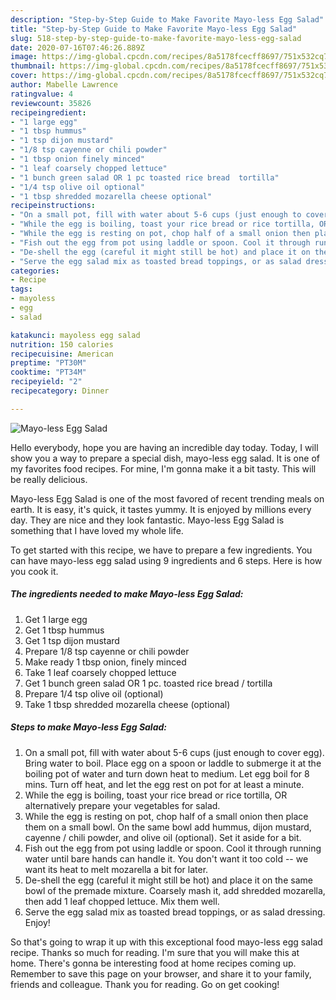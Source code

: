 ```yaml
---
description: "Step-by-Step Guide to Make Favorite Mayo-less Egg Salad"
title: "Step-by-Step Guide to Make Favorite Mayo-less Egg Salad"
slug: 518-step-by-step-guide-to-make-favorite-mayo-less-egg-salad
date: 2020-07-16T07:46:26.889Z
image: https://img-global.cpcdn.com/recipes/8a5178fcecff8697/751x532cq70/mayo-less-egg-salad-recipe-main-photo.jpg
thumbnail: https://img-global.cpcdn.com/recipes/8a5178fcecff8697/751x532cq70/mayo-less-egg-salad-recipe-main-photo.jpg
cover: https://img-global.cpcdn.com/recipes/8a5178fcecff8697/751x532cq70/mayo-less-egg-salad-recipe-main-photo.jpg
author: Mabelle Lawrence
ratingvalue: 4
reviewcount: 35826
recipeingredient:
- "1 large egg"
- "1 tbsp hummus"
- "1 tsp dijon mustard"
- "1/8 tsp cayenne or chili powder"
- "1 tbsp onion finely minced"
- "1 leaf coarsely chopped lettuce"
- "1 bunch green salad OR 1 pc toasted rice bread  tortilla"
- "1/4 tsp olive oil optional"
- "1 tbsp shredded mozarella cheese optional"
recipeinstructions:
- "On a small pot, fill with water about 5-6 cups (just enough to cover egg). Bring water to boil. Place egg on a spoon or laddle to submerge it at the boiling pot of water and turn down heat to medium. Let egg boil for 8 mins. Turn off heat, and let the egg rest on pot for at least a minute."
- "While the egg is boiling, toast your rice bread or rice tortilla, OR alternatively prepare your vegetables for salad."
- "While the egg is resting on pot, chop half of a small onion then place them on a small bowl. On the same bowl add hummus, dijon mustard, cayenne / chili powder, and olive oil (optional). Set it aside for a bit."
- "Fish out the egg from pot using laddle or spoon. Cool it through running water until bare hands can handle it. You don&#39;t want it too cold -- we want its heat to melt mozarella a bit for later."
- "De-shell the egg (careful it might still be hot) and place it on the same bowl of the premade mixture. Coarsely mash it, add shredded mozarella, then add 1 leaf chopped lettuce. Mix them well."
- "Serve the egg salad mix as toasted bread toppings, or as salad dressing. Enjoy!"
categories:
- Recipe
tags:
- mayoless
- egg
- salad

katakunci: mayoless egg salad 
nutrition: 150 calories
recipecuisine: American
preptime: "PT30M"
cooktime: "PT34M"
recipeyield: "2"
recipecategory: Dinner

---
```



![Mayo-less Egg Salad](https://img-global.cpcdn.com/recipes/8a5178fcecff8697/751x532cq70/mayo-less-egg-salad-recipe-main-photo.jpg)

Hello everybody, hope you are having an incredible day today. Today, I will show you a way to prepare a special dish, mayo-less egg salad. It is one of my favorites food recipes. For mine, I'm gonna make it a bit tasty. This will be really delicious.



Mayo-less Egg Salad is one of the most favored of recent trending meals on earth. It is easy, it's quick, it tastes yummy. It is enjoyed by millions every day. They are nice and they look fantastic. Mayo-less Egg Salad is something that I have loved my whole life.


To get started with this recipe, we have to prepare a few ingredients. You can have mayo-less egg salad using 9 ingredients and 6 steps. Here is how you cook it.

<!--inarticleads1-->

##### The ingredients needed to make Mayo-less Egg Salad:

1. Get 1 large egg
1. Get 1 tbsp hummus
1. Get 1 tsp dijon mustard
1. Prepare 1/8 tsp cayenne or chili powder
1. Make ready 1 tbsp onion, finely minced
1. Take 1 leaf coarsely chopped lettuce
1. Get 1 bunch green salad OR 1 pc. toasted rice bread / tortilla
1. Prepare 1/4 tsp olive oil (optional)
1. Take 1 tbsp shredded mozarella cheese (optional)




<!--inarticleads2-->

##### Steps to make Mayo-less Egg Salad:

1. On a small pot, fill with water about 5-6 cups (just enough to cover egg). Bring water to boil. Place egg on a spoon or laddle to submerge it at the boiling pot of water and turn down heat to medium. Let egg boil for 8 mins. Turn off heat, and let the egg rest on pot for at least a minute.
1. While the egg is boiling, toast your rice bread or rice tortilla, OR alternatively prepare your vegetables for salad.
1. While the egg is resting on pot, chop half of a small onion then place them on a small bowl. On the same bowl add hummus, dijon mustard, cayenne / chili powder, and olive oil (optional). Set it aside for a bit.
1. Fish out the egg from pot using laddle or spoon. Cool it through running water until bare hands can handle it. You don&#39;t want it too cold -- we want its heat to melt mozarella a bit for later.
1. De-shell the egg (careful it might still be hot) and place it on the same bowl of the premade mixture. Coarsely mash it, add shredded mozarella, then add 1 leaf chopped lettuce. Mix them well.
1. Serve the egg salad mix as toasted bread toppings, or as salad dressing. Enjoy!




So that's going to wrap it up with this exceptional food mayo-less egg salad recipe. Thanks so much for reading. I'm sure that you will make this at home. There's gonna be interesting food at home recipes coming up. Remember to save this page on your browser, and share it to your family, friends and colleague. Thank you for reading. Go on get cooking!
